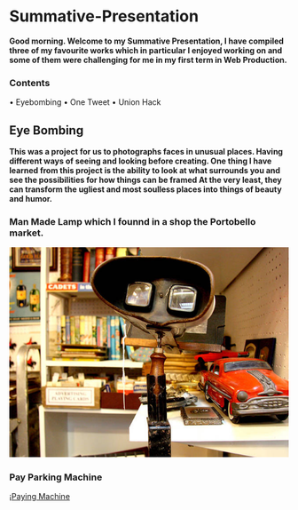 # Summative-Presentation

**Good morning. Welcome to my Summative Presentation, I have compiled three of my favourite works which in particular I enjoyed working on and some of them were challenging for me in my first term in Web Production.**

### Contents

• Eyebombing
• One Tweet
• Union Hack

## Eye Bombing

**This was a project for us to photographs faces in unusual places. Having different ways of seeing and looking before creating. One thing I have learned from this project is the ability to look at what surrounds you and see the possibilities for how things can be framed
At the very least, they can transform the ugliest and most soulless places into things of beauty and humor.**

### Man Made Lamp which I founnd in a shop the Portobello market. 

![Lamp](https://github.com/globaltrashchic/eyesbombing/blob/master/image.jpg)

### Pay Parking Machine

¡[Paying Machine](https://github.com/globaltrashchic/eyesbombing/blob/master/unnamed-02.jpg)
